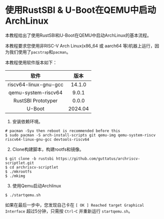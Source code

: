 # 使用RustSBI & U-Boot在QEMU中启动ArchLinux

本教程给出了使用RustSBI和U-Boot在QEMU中启动ArchLinux的基本流程。

本教程要求您使用非RISC-V Arch Linux(x86_64 或 aarch64 等)机器上运行，因为我们使用了`pacstrap`和`pacman`。

本教程使用软件版本如下：

|         软件          |  版本   |
| :-------------------: | :-----: |
| riscv64-linux-gnu-gcc | 14.1.0  |
|  qemu-system-riscv64  |  9.0.1  |
|  RustSBI Prototyper   |  0.0.0  |
|        U-Boot         | 2024.04 |

1. 安装依赖环境。
``` shell
# pacman -Syu then reboot is recommended before this
$ sudo pacman -S arch-install-scripts git qemu-img qemu-system-riscv riscv64-linux-gnu-gcc devtools-riscv64
```

2. Clone构建脚本，构建rootfs和镜像。
``` shell
$ git clone -b rustsbi https://github.com/guttatus/archriscv-scriptlet.git
$ cd archriscv-scriptlet
$ ./mkrootfs
$ ./mkimg
```
3. 使用Qemu启动Archlinux
``` shell
$ ./startqemu.sh
```
如果在最后一步中，您发现自己卡在 `[ OK ] Reached target Graphical Interface` 超过5分钟，只需按 `Ctrl`-`C` 并重新运行 `startqemu.sh`。
